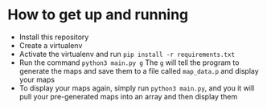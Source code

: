 # How to get up and running
- Install this repository
- Create a virtualenv
- Activate the virtualenv and run `pip install -r requirements.txt`
- Run the command `python3 main.py g` The `g` will tell the program to generate the maps and save them to a file called `map_data.p` and display your maps
- To display your maps again, simply run `python3 main.py`, and you it will pull your pre-generated maps into an array and then display them
